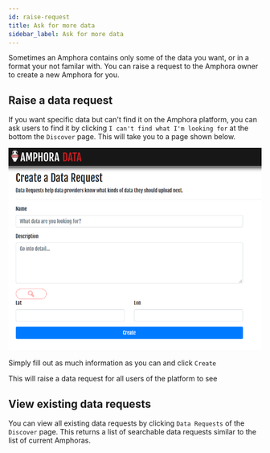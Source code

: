 ```yaml
---
id: raise-request
title: Ask for more data
sidebar_label: Ask for more data
---
```


Sometimes an Amphora contains only some of the data you want, or in a format your not familar with. You can raise a request to the Amphora owner to create a new Amphora for you.

## Raise a data request

If you want specific data but can't find it on the Amphora platform, you can ask users to find it by clicking `I can't find what I'm looking for` at the bottom the `Discover` page. This will take you to a page shown below.

<kbd>
<img src="/docs/assets/screenshots/Data_request.PNG">
</kbd>

Simply fill out as much information as you can and click `Create`

This will raise a data request for all users of the platform to see

## View existing data requests

You can view all existing data requests by clicking `Data Requests` of the `Discover` page. This returns a list of searchable data requests similar to the list of current Amphoras.
